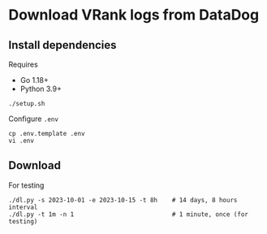 # Download VRank logs from DataDog

## Install dependencies

Requires

- Go 1.18+
- Python 3.9+

```
./setup.sh
```

Configure `.env`

```
cp .env.template .env
vi .env
```

## Download

For testing

```
./dl.py -s 2023-10-01 -e 2023-10-15 -t 8h    # 14 days, 8 hours interval
./dl.py -t 1m -n 1                           # 1 minute, once (for testing)
```
